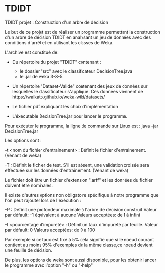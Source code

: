 # TDIDT
TDIDT projet : Construction d'un arbre de décision
				
Le but de ce projet est de réaliser un programme permettant la construction d'un arbre de décision TDIDT
en analysant un jeu de données avec des conditions d'arrêt et en utilisant les classes de Weka.

L'archive est constitué de:
- Du répertoire du projet "TDIDT" contenant :
	- le dossier "src" avec le classificateur DecisionTree.java
	- le .jar de weka 3-8-5
- Un répertoire "Dataset-Valide" contenant des jeux de données sur lesquelles 
le classificateur s'applique. Ces données viennent de https://waikato.github.io/weka-wiki/datasets/

- Le fichier pdf expliquant les choix d'implémentation

- L'éxecutable DecisionTree.jar pour lancer le programme.
						
Pour exécuter le programme, la ligne de commande sur Linux est :
java -jar DecisionTree.jar 

Les options sont : 

-t <nom du fichier d'entrainement> : 
	Définit le fichier d'entrainement. (Venant de weka)
	
-T <nom du fichier de test > : 
	Définit le fichier de test. S'il est absent, une validation croisée sera effectuée sur les données d'entrainement. (Venant de weka)

Le fichier doit être un fichier d'extension ".arff" et les données du fichier doivent être nominales.
				
Il existe d'autres options non obligatoire spécifique à notre programme que l'on peut rajouter lors de l'exécution :
					
-P <profondeur maximale> : 
	Définit une profondeur maximale à l'arbre de décision construit
	Valeur par défault: -1 équivalent à aucune 
	Valeurs acceptées: de 1 à infini
	
-I <pourcentage d'impureté> : 
	Définit un taux d'impureté par feuille.
	Valeur par défault: 0
	Valeurs acceptées: de 0 à 100

Par exemple si ce taux est fixé à 5% cela signifie que si le noeud courant contient au moins 95% d'exemples de la même classe,ce noeud devient une feuille de décision.
				
De plus, les options de weka sont aussi disponible, pour les obtenir lancer le programme avec l'option "-h" ou "-help"					
